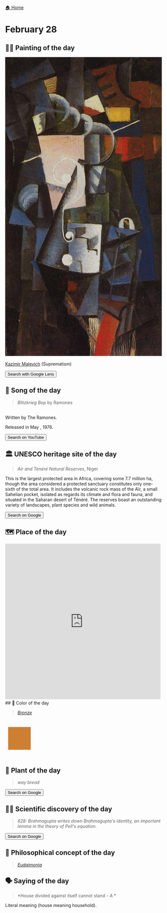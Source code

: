 
[🏠 Home](../../index.md)

# February 28

## 🧑‍🎨 Painting of the day

<img width="600" src="../img/Kazimir_Malevich_7.jpg">

[Kazimir Malevich](http://en.wikipedia.org/wiki/Kazimir_Malevich) (Suprematism)

<button class="btn btn-success"
onclick=" window.open('https://lens.google.com/uploadbyurl?url=https://iretes.github.io/one-a-day/data/img/Kazimir_Malevich_7.jpg','_blank')">
Search with Google Lens
</button>

## 🎼 Song of the day

> *Blitzkrieg Bop*
by Ramones

<br />Written by The Ramones.

Released in May , 1976.

<button class="btn btn-success"
onclick=" window.open('http://www.youtube.com/search?q=Blitzkrieg Bop by Ramones','_blank')">
Search on YouTube
</button>

## 🏛️ UNESCO heritage site of the day

> *Air and Ténéré Natural Reserves*, Niger

<p>This is the largest protected area in Africa, covering some 7.7 million ha, though the area considered a protected sanctuary constitutes only one-sixth of the total area. It includes the volcanic rock mass of the Aïr, a small Sahelian pocket, isolated as regards its climate and flora and fauna, and situated in the Saharan desert of Ténéré. The reserves boast an outstanding variety of landscapes, plant species and wild animals.</p>

<button class="btn btn-success"
onclick=" window.open('http://www.google.com/search?q=Air and Ténéré Natural Reserves','_blank')">
Search on Google
</button>

## 🗺️ Place of the day

<iframe
src="https://www.mapcrunch.com"
name="mapcrunch"
width="500"
height="500"
allowTransparency="true"
scrolling="no"
frameborder="0"
>
</iframe>
## 🎨 Color of the day

> *[Bronze](https://en.wikipedia.org/wiki/Bronze_(color))*

<div style="color:#CD7F32; font-size: 100px;">&#9632;</div>

## 🌿 Plant of the day

> *way bread*

<button class="btn btn-success"
onclick=" window.open('http://www.google.com/search?q=way bread','_blank')">
Search on Google
</button>

## 🧑‍🔬 Scientific discovery of the day

> *628: Brahmagupta writes down Brahmagupta's identity, an important lemma in the theory of Pell's equation.*

<button class="btn btn-success"
onclick=" window.open('http://www.google.com/search?q=628: Brahmagupta writes down Brahmagupta s identity, an important lemma in the theory of Pell s equation.','_blank')"> 
Search on Google
</button>

## 💭 Philosophical concept of the day

> *[Eudaimonia](https://en.wikipedia.org/wiki/Eudaimonia)*

## 🗣️ Saying of the day

> *House divided against itself cannot stand - A *

Literal meaning (house meaning household).
